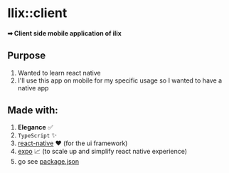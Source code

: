# Ilix::client

#### ➡ Client side mobile application of ilix

## Purpose

1. Wanted to learn react native
2. I'll use this app on mobile for my specific usage so I wanted to have a native app

## Made with:

1. **Elegance** ✅
2. `TypeScript` ✨
3. [react-native](https://reactnative.dev/) ♥ (for the ui framework)
4. [expo](https://expo.dev/) 📈 (to scale up and simplify react native experience)
5. go see [package.json](./package.json)
